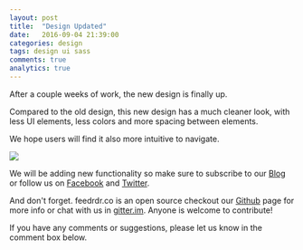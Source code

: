 ```yaml
---
layout: post
title:  "Design Updated"
date:   2016-09-04 21:39:00
categories: design
tags: design ui sass
comments: true
analytics: true
---
```


After a couple weeks of work, the new design is finally up.

Compared to the old design, this new design has a much cleaner look, with less UI elements, less colors and more spacing between elements.

We hope users will find it also more intuitive to navigate.

<img src="{{site.baseurl}}assets/posts/new-design.png">

We will be adding new functionality so make sure to subscribe to our <a href="http://blog.feedrdr.co/atom.xml">Blog</a> or follow us on <a href="https://www.facebook.com/feedrdr">Facebook</a> and <a href="https://twitter.com/feedrdrco">Twitter</a>.

And don't forget. feedrdr.co is an open source checkout our <a href="https://github.com/sliechti/feedrdr">Github</a> page for more info or chat with us in <a href="https://gitter.im/sliechti/feedrdr">gitter.im</a>. Anyone is welcome to contribute!

If you have any comments or suggestions, please let us know in the comment box below.
